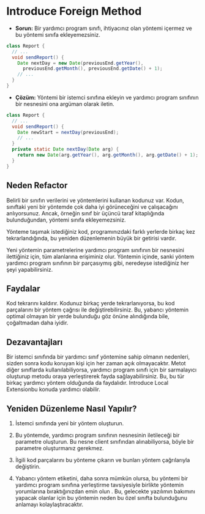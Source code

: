 # Introduce Foreign Method

- **Sorun:** Bir yardımcı program sınıfı, ihtiyacınız olan yöntemi içermez ve bu yöntemi sınıfa ekleyemezsiniz.

```Java
class Report {
  // ...
  void sendReport() {
    Date nextDay = new Date(previousEnd.getYear(),
      previousEnd.getMonth(), previousEnd.getDate() + 1);
    // ...
  }
}
```

- **Çözüm:** Yöntemi bir istemci sınıfına ekleyin ve yardımcı program sınıfının bir nesnesini ona argüman olarak iletin.

```Java
class Report {
  // ...
  void sendReport() {
    Date newStart = nextDay(previousEnd);
    // ...
  }
  private static Date nextDay(Date arg) {
    return new Date(arg.getYear(), arg.getMonth(), arg.getDate() + 1);
  }
}
```

## Neden Refactor

Belirli bir sınıfın verilerini ve yöntemlerini kullanan kodunuz var. Kodun, sınıftaki yeni bir yöntemde çok daha iyi görüneceğini ve çalışacağını anlıyorsunuz. Ancak, örneğin sınıf bir üçüncü taraf kitaplığında bulunduğundan, yöntemi sınıfa ekleyemezsiniz.

Yönteme taşımak istediğiniz kod, programınızdaki farklı yerlerde birkaç kez tekrarlandığında, bu yeniden düzenlemenin büyük bir getirisi vardır.

Yeni yöntemin parametrelerine yardımcı program sınıfının bir nesnesini ilettiğiniz için, tüm alanlarına erişiminiz olur. Yöntemin içinde, sanki yöntem yardımcı program sınıfının bir parçasıymış gibi, neredeyse istediğiniz her şeyi yapabilirsiniz.

## Faydalar

Kod tekrarını kaldırır. Kodunuz birkaç yerde tekrarlanıyorsa, bu kod parçalarını bir yöntem çağrısı ile değiştirebilirsiniz. Bu, yabancı yöntemin optimal olmayan bir yerde bulunduğu göz önüne alındığında bile, çoğaltmadan daha iyidir.

## Dezavantajları

Bir istemci sınıfında bir yardımcı sınıf yöntemine sahip olmanın nedenleri, sizden sonra kodu koruyan kişi için her zaman açık olmayacaktır. Metot diğer sınıflarda kullanılabiliyorsa, yardımcı program sınıfı için bir sarmalayıcı oluşturup metodu oraya yerleştirerek fayda sağlayabilirsiniz. Bu, bu tür birkaç yardımcı yöntem olduğunda da faydalıdır.  Introduce Local Extensionbu konuda yardımcı olabilir.

## Yeniden Düzenleme Nasıl Yapılır?

1. İstemci sınıfında yeni bir yöntem oluşturun.

2. Bu yöntemde, yardımcı program sınıfının nesnesinin iletileceği bir parametre oluşturun. Bu nesne client sınıfından alınabiliyorsa, böyle bir parametre oluşturmanız gerekmez.

3. İlgili kod parçalarını bu yönteme çıkarın ve bunları yöntem çağrılarıyla değiştirin.

4. Yabancı yöntem etiketini, daha sonra mümkün olursa, bu yöntemi bir yardımcı program sınıfına yerleştirme tavsiyesiyle birlikte yöntemin yorumlarına bıraktığınızdan emin olun . Bu, gelecekte yazılımın bakımını yapacak olanlar için bu yöntemin neden bu özel sınıfta bulunduğunu anlamayı kolaylaştıracaktır.
